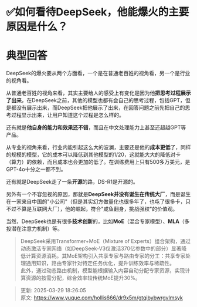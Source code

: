 # ✅如何看待DeepSeek，他能爆火的主要原因是什么？

# 典型回答


DeepSeek的爆火要从两个方面看，一个是在普通老百姓的视角看，另一个是行业的视角看。



从普通老百姓的视角来看，其实主要给人的感受上有变化是因为他**把思考过程展示了出来**，在DeepSeek之前，其他的模型也都有会自己的思考过程，包括GPT，但是都没有展示出来，而DeepSeek把他展示了出来，在回答问题之前先把自己的思考过程显示出来，让用户知道这个过程是怎么样的。



还有就是**他自身的能力和效果还不错**，而且在中文处理能力上甚至还超越GPT等产品。



从专业的视角来看，行业内能引起这么大的波澜，主要还是他的**成本更低**了，同样的规模的模型，它的成本可以降低到其他模型的1/20，这就能大大的降低对卡（算力）的依赖，而且成本也会更加的低了。在训练费用上只有500多万美元，是GPT-4o十分之一都不到。



还有就是DeepSeek走了一条**开源**的路，DS-R1是开源的。



另外有一个不容忽视的原因，那就是**DeepSeek并没有诞生在传统大厂**，而是诞生在一家来自中国的"小公司"（但是其实幻方做量化也很多年了，也屯了很多卡，只不过不算是互联网大厂），他的崛起，符合"咸鱼翻身，挑战强权"的价值观。



当然，DeepSeek也是有很多**技术创新**的，比如**MoE**（混合专家模型）、**MLA**（多投潜在注意力机制）等。



> DeepSeek采用Transformer+MoE（Mixture of Experts）组合架构，通过动态激活专家网络（如DeepSeek-V3仅激活370亿参数中的部分）显著降低计算资源消耗。其MoE架构引入共享专家与路由专家的分工：共享专家处理通用知识，路由专家针对特定任务优化，提升训练效率与稀疏性。  
此外，通过动态路由机制，模型能根据输入内容自动分配专家资源，实现计算资源的按需分配，综合效率较传统MoE提升30%。
>



> 更新: 2025-03-29 18:26:05  
> 原文: <https://www.yuque.com/hollis666/dr9x5m/gtqibybwrgvlmsyk>